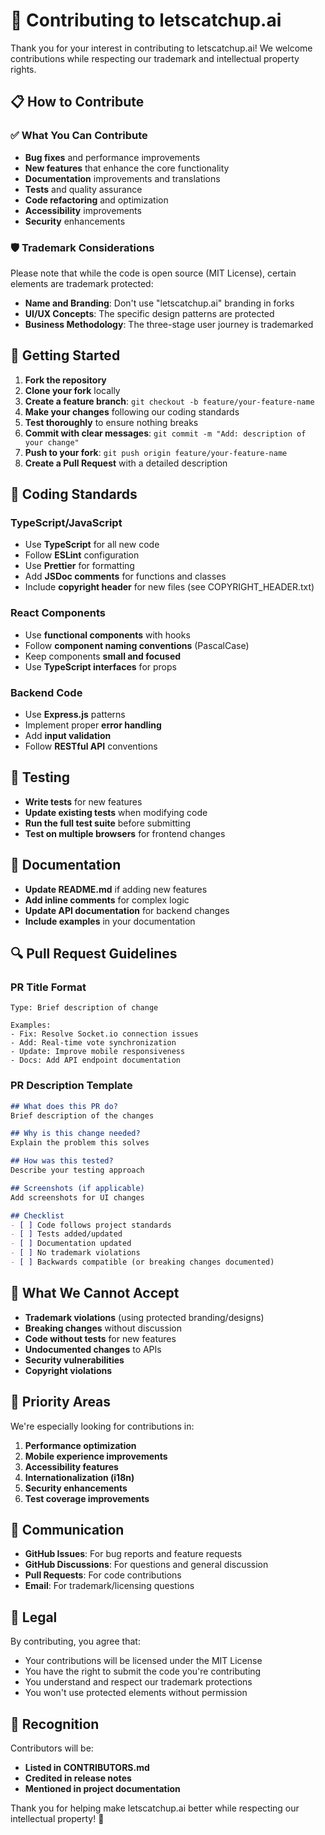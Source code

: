 # 🤝 Contributing to letscatchup.ai

Thank you for your interest in contributing to letscatchup.ai! We welcome contributions while respecting our trademark and intellectual property rights.

## 📋 How to Contribute

### ✅ What You Can Contribute

- **Bug fixes** and performance improvements
- **New features** that enhance the core functionality
- **Documentation** improvements and translations
- **Tests** and quality assurance
- **Code refactoring** and optimization
- **Accessibility** improvements
- **Security** enhancements

### 🛡️ Trademark Considerations

Please note that while the code is open source (MIT License), certain elements are trademark protected:

- **Name and Branding**: Don't use "letscatchup.ai" branding in forks
- **UI/UX Concepts**: The specific design patterns are protected
- **Business Methodology**: The three-stage user journey is trademarked

## 🚀 Getting Started

1. **Fork the repository**
2. **Clone your fork** locally
3. **Create a feature branch**: `git checkout -b feature/your-feature-name`
4. **Make your changes** following our coding standards
5. **Test thoroughly** to ensure nothing breaks
6. **Commit with clear messages**: `git commit -m "Add: description of your change"`
7. **Push to your fork**: `git push origin feature/your-feature-name`
8. **Create a Pull Request** with a detailed description

## 📝 Coding Standards

### TypeScript/JavaScript
- Use **TypeScript** for all new code
- Follow **ESLint** configuration
- Use **Prettier** for formatting
- Add **JSDoc comments** for functions and classes
- Include **copyright header** for new files (see COPYRIGHT_HEADER.txt)

### React Components
- Use **functional components** with hooks
- Follow **component naming conventions** (PascalCase)
- Keep components **small and focused**
- Use **TypeScript interfaces** for props

### Backend Code
- Use **Express.js** patterns
- Implement proper **error handling**
- Add **input validation**
- Follow **RESTful API** conventions

## 🧪 Testing

- **Write tests** for new features
- **Update existing tests** when modifying code
- **Run the full test suite** before submitting
- **Test on multiple browsers** for frontend changes

## 📖 Documentation

- **Update README.md** if adding new features
- **Add inline comments** for complex logic
- **Update API documentation** for backend changes
- **Include examples** in your documentation

## 🔍 Pull Request Guidelines

### PR Title Format
```
Type: Brief description of change

Examples:
- Fix: Resolve Socket.io connection issues
- Add: Real-time vote synchronization
- Update: Improve mobile responsiveness
- Docs: Add API endpoint documentation
```

### PR Description Template
```markdown
## What does this PR do?
Brief description of the changes

## Why is this change needed?
Explain the problem this solves

## How was this tested?
Describe your testing approach

## Screenshots (if applicable)
Add screenshots for UI changes

## Checklist
- [ ] Code follows project standards
- [ ] Tests added/updated
- [ ] Documentation updated
- [ ] No trademark violations
- [ ] Backwards compatible (or breaking changes documented)
```

## 🚫 What We Cannot Accept

- **Trademark violations** (using protected branding/designs)
- **Breaking changes** without discussion
- **Code without tests** for new features
- **Undocumented changes** to APIs
- **Security vulnerabilities**
- **Copyright violations**

## 🎯 Priority Areas

We're especially looking for contributions in:

1. **Performance optimization**
2. **Mobile experience improvements**
3. **Accessibility features**
4. **Internationalization (i18n)**
5. **Security enhancements**
6. **Test coverage improvements**

## 💬 Communication

- **GitHub Issues**: For bug reports and feature requests
- **GitHub Discussions**: For questions and general discussion
- **Pull Requests**: For code contributions
- **Email**: For trademark/licensing questions

## 📄 Legal

By contributing, you agree that:

- Your contributions will be licensed under the MIT License
- You have the right to submit the code you're contributing
- You understand and respect our trademark protections
- You won't use protected elements without permission

## 🙏 Recognition

Contributors will be:
- **Listed in CONTRIBUTORS.md**
- **Credited in release notes**
- **Mentioned in project documentation**

Thank you for helping make letscatchup.ai better while respecting our intellectual property! 🚀
